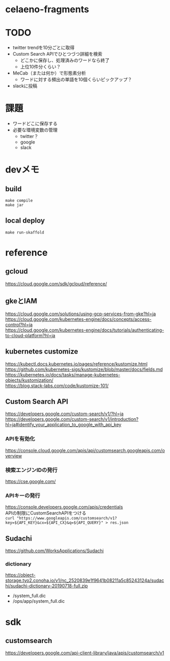 # celaeno-fragments

# TODO
- twitter trendを10分ごとに取得  
- Custom Search APIでひとつづつ詳細を検索  
  - どこかに保存し、処理済みのワードなら終了  
  - 上位10件分くらい？  
- MeCab（または何か）で形態素分析  
  - ワードに対する頻出の単語を10個くらいピックアップ？  
- slackに投稿  

# 課題
- ワードどこに保存する  
- 必要な環境変数の管理  
  - twitter？  
  - google  
  - slack  


# devメモ
## build
`make compile`  
`make jar`  

## local deploy
`make run-skaffold`  


# reference
## gcloud
https://cloud.google.com/sdk/gcloud/reference/  

## gkeとIAM
https://cloud.google.com/solutions/using-gcp-services-from-gke?hl=ja  
https://cloud.google.com/kubernetes-engine/docs/concepts/access-control?hl=ja  
https://cloud.google.com/kubernetes-engine/docs/tutorials/authenticating-to-cloud-platform?hl=ja  

## kubernetes customize
https://kubectl.docs.kubernetes.io/pages/reference/kustomize.html  
https://github.com/kubernetes-sigs/kustomize/blob/master/docs/fields.md  
https://kubernetes.io/docs/tasks/manage-kubernetes-objects/kustomization/  
https://blog.stack-labs.com/code/kustomize-101/  

## Custom Search API
https://developers.google.com/custom-search/v1/?hl=ja  
https://developers.google.com/custom-search/v1/introduction?hl=ja#identify_your_application_to_google_with_api_key  

### APIを有効化
https://console.cloud.google.com/apis/api/customsearch.googleapis.com/overview  

### 検索エンジンIDの発行
https://cse.google.com/  

### APIキーの発行
https://console.developers.google.com/apis/credentials  
APIの制限にCustomSearchAPIをつける  
`curl "https://www.googleapis.com/customsearch/v1?key=${API_KEY}&cx=${API_CX}&q=${API_QUERY}" > res.json`  

## Sudachi
https://github.com/WorksApplications/Sudachi  

### dictionary
https://object-storage.tyo2.conoha.io/v1/nc_2520839e1f9641b08211a5c85243124a/sudachi/sudachi-dictionary-20190718-full.zip  
- /system_full.dic  
- /ops/app/system_full.dic  


# sdk
## customsearch
https://developers.google.com/api-client-library/java/apis/customsearch/v1  
